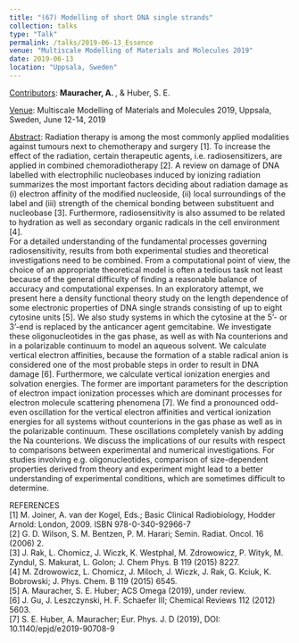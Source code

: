 ```yaml
---
title: "(67) Modelling of short DNA single strands"
collection: talks
type: "Talk"
permalink: /talks/2019-06-13_Essence
venue: "Multiscale Modelling of Materials and Molecules 2019"
date: 2019-06-13
location: "Uppsala, Sweden"
---
```


<u>Contributors</u>: <b>Mauracher, A. </b>, & Huber, S. E.

<u>Venue</u>: Multiscale Modelling of Materials and Molecules 2019, Uppsala, Sweden, June 12-14, 2019

<u>Abstract</u>: Radiation therapy is among the most commonly applied modalities against tumours next to chemotherapy and surgery [1]. To increase the effect of the radiation, certain therapeutic agents, i.e. radiosensitizers, are applied in combined chemoradiotherapy [2]. A review on damage of DNA labelled with electrophilic nucleobases induced by ionizing radiation summarizes the most important factors deciding about radiation damage as (i) electron affinity of the modified nucleoside, (ii) local surroundings of the label and (iii) strength of the chemical bonding between substituent and nucleobase [3]. Furthermore, radiosensitivity is also assumed to be related to hydration as well as secondary organic radicals in the cell environment [4].<br />
For a detailed understanding of the fundamental processes governing radiosensitivity, results from both experimental studies and theoretical investigations need to be combined. From a computational point of view, the choice of an appropriate theoretical model is often a tedious task not least because of the general difficulty of finding a reasonable balance of accuracy and computational expenses. In an exploratory attempt, we present here a density functional theory study on the length dependence of some electronic properties of DNA single strands consisting of up to eight cytosine units [5]. We also study systems in which the cytosine at the 5’- or 3’-end is replaced by the anticancer agent gemcitabine. We investigate these oligonucleotides in the gas phase, as well as with Na counterions and in a polarizable continuum to model an aqueous solvent. We calculate vertical electron affinities, because the formation of a stable radical anion is considered one of the most probable steps in order to result in DNA damage [6]. Furthermore, we calculate vertical ionization energies and solvation energies. The former are important parameters for the description of electron impact ionization processes which are dominant processes for electron molecule scattering phenomena [7]. We find a pronounced odd-even oscillation for the vertical electron affinities and vertical ionization energies for all systems without counterions in the gas phase as well as in the polarizable continuum. These oscillations completely vanish by adding the Na counterions. We discuss the implications of our results with respect to comparisons between experimental and numerical investigations. For studies involving e.g. oligonucleotides, comparison of size-dependent properties derived from theory and experiment might lead to a better understanding of experimental conditions, which are sometimes difficult to determine.

REFERENCES<br />
[1] M. Joiner, A. van der Kogel, Eds.; Basic Clinical Radiobiology, Hodder Arnold: London, 2009. ISBN 978-0-340-92966-7<br />
[2] G. D. Wilson, S. M. Bentzen, P. M. Harari; Semin. Radiat. Oncol. 16 (2006) 2.<br />
[3] J. Rak, L. Chomicz, J. Wiczk, K. Westphal, M. Zdrowowicz, P. Wityk, M. Zyndul, S. Makurat, L. Golon; J. Chem Phys. B 119 (2015) 8227.<br />
[4] M. Zdrowowicz, L. Chomicz, J. Miloch, J. Wiczk, J. Rak, G. Kciuk, K. Bobrowski; J. Phys. Chem. B 119 (2015) 6545.<br />
[5] A. Mauracher, S. E. Huber; ACS Omega (2019), under review.<br />
[6] J. Gu, J. Leszczynski, H. F. Schaefer III; Chemical Reviews 112 (2012) 5603.<br />
[7] S. E. Huber, A. Mauracher; Eur. Phys. J. D (2019), DOI: 10.1140/epjd/e2019-90708-9<br />


<!---
[Slides](http://stefaneha.github.io/files/2024-09-16_OEGP.pdf){:target="_blank"}
-->